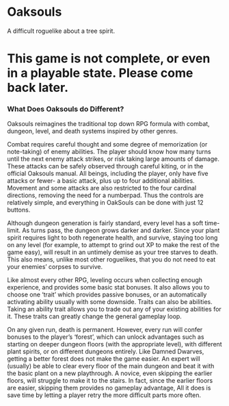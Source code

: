 ﻿# Oaksouls

A difficult roguelike about a tree spirit.

# This game is not complete, or even in a playable state. Please come back later.

### What Does Oaksouls do Different?

Oaksouls reimagines the traditional top down RPG formula with combat, dungeon, level, and death systems inspired by other genres.

Combat requires careful thought and some degree of memorization (or note-taking) of enemy abilities. The player should know how many turns until the next enemy attack strikes, or risk taking large amounts of damage. These attacks can be safely observed through careful kiting, or in the official Oaksouls manual. All beings, including the player, only have five attacks or fewer- a basic attack, plus up to four additional abilities. Movement and some attacks are also restricted to the four cardinal directions, removing the need for a numberpad. Thus the controls are relatively simple, and everything in OakSouls can be done with just 12 buttons.

Although dungeon generation is fairly standard, every level has a soft time-limit. As turns pass, the dungeon grows darker and darker. Since your plant spirit requires light to both regenerate health, and survive, staying too long on any level (for example, to attempt to grind out XP to make the rest of the game easy), will result in an untimely demise as your tree starves to death. This also means, unlike most other roguelikes, that you do not need to eat your enemies’ corpses to survive.

Like almost every other RPG, leveling occurs when collecting enough experience, and provides some basic stat bonuses. It also allows you to choose one ‘trait’ which provides passive bonuses, or an automatically activating ability usually with some downside. Traits can also be abilities. Taking an ability trait allows you to trade out any of your existing abilities for it. These traits can greatly change the general gameplay loop.

On any given run, death is permanent. However, every run will confer bonuses to the player’s ‘forest’, which can unlock advantages such as starting on deeper dungeon floors (with the appropriate level), with different plant spirits, or on different dungeons entirely. Like Damned Dwarves, getting a better forest does not make the game easier. An expert will (usually) be able to clear every floor of the main dungeon and beat it with the basic plant on a new playthrough. A novice, even skipping the earlier floors, will struggle to make it to the stairs. In fact, since the earlier floors are easier, skipping them provides no gameplay advantage, All it does is save time by letting a player retry the more difficult parts more often.


